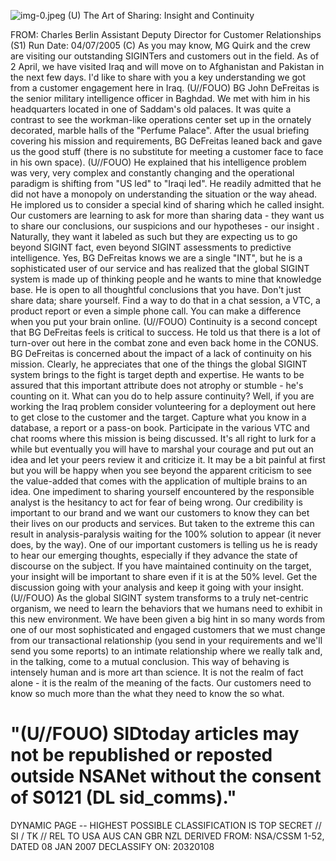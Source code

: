 ![img-0.jpeg](img-0.jpeg)
(U) The Art of Sharing: Insight and Continuity

FROM: Charles Berlin
Assistant Deputy Director for Customer Relationships (S1)
Run Date: 04/07/2005
(C) As you may know, MG Quirk and the crew are visiting our outstanding SIGINTers and customers out in the field. As of 2 April, we have visited Iraq and will move on to Afghanistan and Pakistan in the next few days. I'd like to share with you a key understanding we got from a customer engagement here in Iraq.
(U//FOUO) BG John DeFreitas is the senior military intelligence officer in Baghdad. We met with him in his headquarters located in one of Saddam's old palaces. It was quite a contrast to see the workman-like operations center set up in the ornately decorated, marble halls of the "Perfume Palace". After the usual briefing covering his mission and requirements, BG DeFreitas leaned back and gave us the good stuff (there is no substitute for meeting a customer face to face in his own space).
(U//FOUO) He explained that his intelligence problem was very, very complex and constantly changing and the operational paradigm is shifting from "US led" to "Iraqi led". He readily admitted that he did not have a monopoly on understanding the situation or the way ahead. He implored us to consider a special kind of sharing which he called insight. Our customers are learning to ask for more than sharing data - they want us to share our conclusions, our suspicions and our hypotheses - our insight . Naturally, they want it labeled as such but they are expecting us to go beyond SIGINT fact, even beyond SIGINT assessments to predictive intelligence. Yes, BG DeFreitas knows we are a single "INT", but he is a sophisticated user of our service and has realized that the global SIGINT system is made up of thinking people and he wants to mine that knowledge base. He is open to all thoughtful conclusions that you have. Don't just share data; share yourself. Find a way to do that in a chat session, a VTC, a product report or even a simple phone call. You can make a difference when you put your brain online.
(U//FOUO) Continuity is a second concept that BG DeFreitas feels is critical to success. He told us that there is a lot of turn-over out here in the combat zone and even back home in the CONUS. BG DeFreitas is concerned about the impact of a lack of continuity on his mission. Clearly, he appreciates that one of the things the global SIGINT system brings to the fight is target depth and expertise. He wants to be assured that this important attribute does not atrophy or stumble - he's counting on it. What can you do to help assure continuity? Well, if you are working the Iraq problem consider volunteering for a deployment out here to get close to the customer and the target. Capture what you know in a database, a report or a pass-on book. Participate in the various VTC and chat rooms where this mission is being discussed. It's all right to lurk for a while but eventually you will have to marshal your courage and put out an idea and let your peers review it and criticize it. It may be a bit painful at first but you will be happy when you see beyond the apparent criticism to see the value-added that comes with the application of multiple brains to an idea. One impediment to sharing yourself encountered by the responsible analyst is the hesitancy to act for fear of being wrong. Our credibility is important to our brand and we want our customers to know they can bet their lives on our products and services. But taken to the extreme this can result in analysis-paralysis waiting for the $100 \%$ solution to appear (it never does, by the way). One of our important customers is telling us he is ready to hear our emerging thoughts, especially if they advance the state of discourse on the subject. If you have maintained continuity on the target, your insight will be important to share even if it is at the $50 \%$ level. Get the discussion going with your analysis and keep it going with your insight.
(U//FOUO) As the global SIGINT system transforms to a truly net-centric organism, we need to learn the behaviors that we humans need to exhibit in this new environment. We have been given a big hint in so many words from one of our most sophisticated and engaged customers
that we must change from our transactional relationship (you send in your requirements and we'll send you some reports) to an intimate relationship where we really talk and, in the talking, come to a mutual conclusion. This way of behaving is intensely human and is more art than science. It is not the realm of fact alone - it is the realm of the meaning of the facts. Our customers need to know so much more than the what they need to know the so what.

# "(U//FOUO) SIDtoday articles may not be republished or reposted outside NSANet without the consent of $\mathbf{S 0 1 2 1}$ (DL sid_comms)." 

DYNAMIC PAGE -- HIGHEST POSSIBLE CLASSIFICATION IS TOP SECRET // SI / TK // REL TO USA AUS CAN GBR NZL DERIVED FROM: NSA/CSSM 1-52, DATED 08 JAN 2007 DECLASSIFY ON: 20320108
